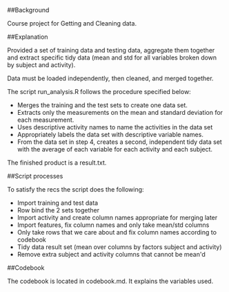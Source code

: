 ##Background

Course project for Getting and Cleaning data. 


##Explanation

Provided a set of training data and testing data, aggregate them together and extract specific tidy data (mean and std for all variables broken down by subject and activity).

Data must be loaded independently, then cleaned, and merged together.

The script run_analysis.R follows the procedure specified below:

* Merges the training and the test sets to create one data set.
* Extracts only the measurements on the mean and standard deviation for each measurement. 
* Uses descriptive activity names to name the activities in the data set
* Appropriately labels the data set with descriptive variable names. 
* From the data set in step 4, creates a second, independent tidy data set with the average of each variable for each activity and each subject.

The finished product is a result.txt.

##Script processes

To satisfy the recs the script does the following:

* Import training and test data
* Row bind the 2 sets together
* Import activity and create column names appropriate for merging later
* Import features, fix column names and only take mean/std columns
* Only take rows that we care about and fix column names according to codebook
* Tidy data result set (mean over columns by factors subject and activity)
* Remove extra subject and activity columns that cannot be mean'd 

##Codebook

The codebook is located in codebook.md. It explains the variables used.